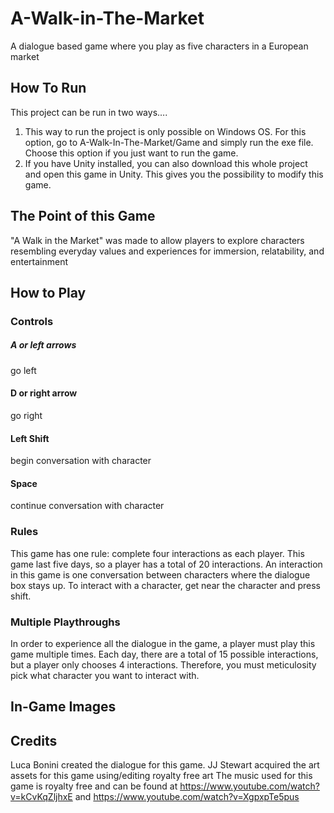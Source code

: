 # A-Walk-in-The-Market
A dialogue based game where you play as five characters in a European market

## How To Run
This project can be run in two ways….
1)	This way to run the project is only possible on Windows OS. For this option, go to A-Walk-In-The-Market/Game and simply run the exe file. Choose this option if you just want to run the game.
2)	If you have Unity installed, you can also download this whole project and open this game in Unity. This gives you the possibility to modify this game.

## The Point of this Game
"A Walk in the Market" was made to allow players to explore characters resembling everyday values and experiences for immersion, relatability, and entertainment 	

## How to Play
### Controls
##### A or left arrows 
go left 
#### D or right arrow 
go right 
#### Left Shift 
begin conversation with character 
#### Space 
continue conversation with character 

### Rules
This game has one rule: complete four interactions as each player. This game last five days, so a player has a total of 20 interactions. An interaction in this game is one conversation between characters where the dialogue box stays up. To interact with a character, get near the character and press shift.

### Multiple Playthroughs
In order to experience all the dialogue in the game, a player must play this game multiple times. Each day, there are a total of 15 possible interactions, but a player only chooses 4 interactions. Therefore, you must meticulosity pick what character you want to interact with.

## In-Game Images 

## Credits
Luca Bonini created the dialogue for this game.
JJ Stewart acquired the art assets for this game using/editing royalty free art
The music used for this game is royalty free and can be found at https://www.youtube.com/watch?v=kCvKqZljhxE and https://www.youtube.com/watch?v=XgpxpTe5pus 
